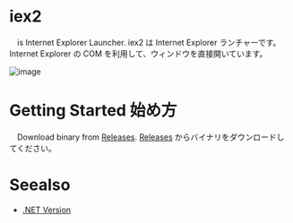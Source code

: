 # iex2
 　is Internet Explorer Launcher. iex2 は Internet Explorer ランチャーです。Internet Explorer の COM を利用して、ウィンドウを直接開いています。

 ![image](https://github.com/mass10/iex2/assets/2055840/25000ed5-b271-4381-9c36-35072027abb5)

# Getting Started 始め方
　Download binary from [Releases](https://github.com/mass10/iex2/releases). [Releases](https://github.com/mass10/iex2/releases) からバイナリをダウンロードしてください。

# Seealso
* [.NET Version](https://github.com/mass10/iex/)
